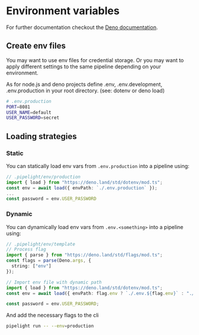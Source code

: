 # Environment variables

For further documentation checkout the [Deno documentation](https://deno.land/manual/basics/env_variables).

## Create env files

You may want to use env files for credential storage.
Or you may want to apply different settings to the same pipeline
depending on your environment.

As for node.js and deno projects define .env, .env.development, .env.production in your root directory.
(see: dotenv or deno load)

```sh
# .env.production
PORT=8081
USER_NAME=default
USER_PASSWORD=secret
```

## Loading strategies

### Static

You can statically load env vars from `.env.production` into a pipeline using:

```ts
// .pipelight/env/production
import { load } from "https://deno.land/std/dotenv/mod.ts";
const env = await load({ envPath: `./.env.production` });
...
const password = env.USER_PASSWORD
```

### Dynamic

You can dynamically load env vars from `.env.<something>` into a pipeline using:

```ts
// .pipelight/env/template
// Process flag
import { parse } from "https://deno.land/std/flags/mod.ts";
const flags = parse(Deno.args, {
  string: ["env"]
});

// Import env file with dynamic path
import { load } from "https://deno.land/std/dotenv/mod.ts";
const env = await load({ envPath: flag.env ? `./.env.${flag.env}` : "./.env" });

const password = env.USER_PASSWORD;
```

And add the necessary flags to the cli

```sh
pipelight run -- --env=production
```
